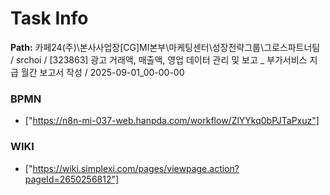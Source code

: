 # Task Info

**Path:** 카페24(주)\본사사업장\[CG]MI본부\마케팅센터\성장전략그룹\그로스파트너팀 / srchoi / [323863] 광고 거래액, 매출액, 영업 데이터 관리 및 보고 _ 부가서비스 지급 월간 보고서 작성 / 2025-09-01_00-00-00

### BPMN
- ["https://n8n-mi-037-web.hanpda.com/workflow/ZlYYkq0bPJTaPxuz"]

### WIKI
- ["https://wiki.simplexi.com/pages/viewpage.action?pageId=2650256812"]

